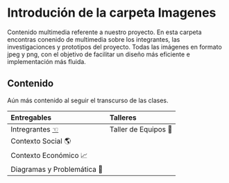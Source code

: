 # Introdución de la carpeta Imagenes
Contenido multimedia referente a nuestro proyecto.
En esta carpeta encontras conenido de multimedia sobre los integrantes, las investigacionces y prototipos del proyecto. Todas las imágenes en formato jpeg y png, con el objetivo de facilitar un diseño más eficiente e implementación más fluida. 

## Contenido 
Aún más contenido al seguir el transcurso de las clases.

|Entregables | Talleres |
|:----------|:--------|
|Intregrantes [☜](Informacion_de_integrantes)| Taller de Equipos 🔌|
|Contexto Social 🌎||
|Contexto Económico 📈|| 
|Diagramas y Problemática 📝||
